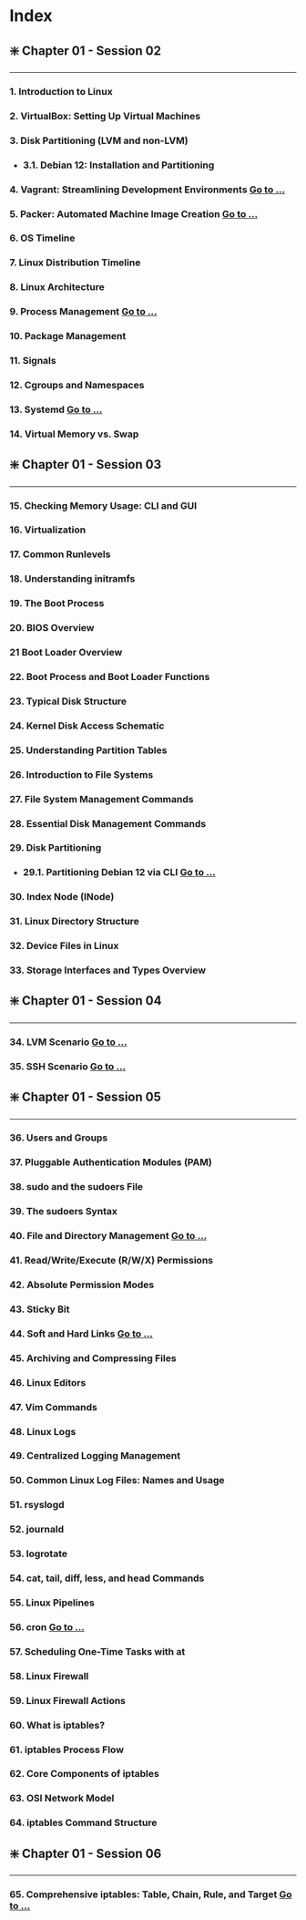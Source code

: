 # Index

## ❇️ Chapter 01 - Session 02

---

### 1. **Introduction to Linux**
### 2. **VirtualBox: Setting Up Virtual Machines**
### 3. **Disk Partitioning (LVM and non-LVM)**
- ### 3.1. **Debian 12: Installation and Partitioning**
### 4. **Vagrant: Streamlining Development Environments [Go to ...](chapter_01/session_02/vagrant/README.md)**
### 5. **Packer: Automated Machine Image Creation [Go to ...](chapter_01/session_02/packer/README.md)**
### 6. **OS Timeline**
### 7. **Linux Distribution Timeline**
### 8. **Linux Architecture**
### 9. **Process Management [Go to ...](chapter_01/session_02/process%20management/README.md)**
### 10. **Package Management**
### 11. **Signals**
### 12. **Cgroups and Namespaces**
### 13. **Systemd [Go to ...](chapter_01/session_02/systemd/README.md)**
### 14. **Virtual Memory vs. Swap**

## ❇️ Chapter 01 - Session 03

---

### 15. **Checking Memory Usage: CLI and GUI**
### 16. **Virtualization**
### 17. **Common Runlevels**
### 18. **Understanding initramfs**
### 19. **The Boot Process**
### 20. **BIOS Overview**
### 21 **Boot Loader Overview**
### 22. **Boot Process and Boot Loader Functions**
### 23. **Typical Disk Structure**
### 24. **Kernel Disk Access Schematic**
### 25. **Understanding Partition Tables**
### 26. **Introduction to File Systems**
### 27. **File System Management Commands**
### 28. **Essential Disk Management Commands**
### 29. **Disk Partitioning**
- ### 29.1. **Partitioning Debian 12 via CLI [Go to ...](chapter_01/session_03/disk%20management/README.md)**
### 30. **Index Node (INode)**
### 31. **Linux Directory Structure**
### 32. **Device Files in Linux**
### 33. **Storage Interfaces and Types Overview**

## ❇️ Chapter 01 - Session 04

---

### 34. **LVM Scenario [Go to ...](chapter_01/session_04/lvm/README.md)**
### 35. **SSH Scenario [Go to ...](chapter_01/session_04/ssh/README.md)**

## ❇️ Chapter 01 - Session 05

---

###  36. **Users and Groups**
###  37. **Pluggable Authentication Modules (PAM)**
###  38. **sudo and the sudoers File**
###  39. **The sudoers Syntax**
###  40. **File and Directory Management [Go to ...](chapter_01/session_05/file%20and%20directory%20management/README.md)**
###  41. **Read/Write/Execute (R/W/X) Permissions**
###  42. **Absolute Permission Modes**
###  43. **Sticky Bit**
###  44. **Soft and Hard Links [Go to ...](chapter_01/session_05/file%20and%20link%20management/README.md)**
###  45. **Archiving and Compressing Files**
###  46. **Linux Editors**
###  47. **Vim Commands**
###  48. **Linux Logs**
###  49. **Centralized Logging Management**
###  50. **Common Linux Log Files: Names and Usage**
###  51. **rsyslogd**
###  52. **journald**
###  53. **logrotate**
###  54. **cat, tail, diff, less, and head Commands**
###  55. **Linux Pipelines**
###  56. **cron [Go to ...](chapter_01/session_05/cron/README.md)**
###  57. **Scheduling One-Time Tasks with at**
###  58. **Linux Firewall**
###  59. **Linux Firewall Actions**
###  60. **What is iptables?**
###  61. **iptables Process Flow**
###  62. **Core Components of iptables**
###  63. **OSI Network Model**
###  64. **iptables Command Structure**

## ❇️ Chapter 01 - Session 06

---

###  65. **Comprehensive iptables: Table, Chain, Rule, and Target [Go to ...](chapter_01/session_06/iptables/README.md)**
